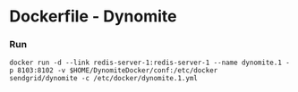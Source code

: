 Dockerfile - Dynomite
==============================

### Run ###
```
docker run -d --link redis-server-1:redis-server-1 --name dynomite.1 -p 8103:8102 -v $HOME/DynomiteDocker/conf:/etc/docker  sendgrid/dynomite -c /etc/docker/dynomite.1.yml
```
